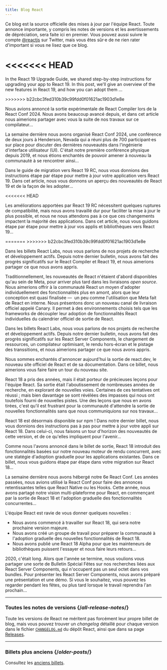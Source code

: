 ```yaml
---
title: Blog React
---
```


<Intro>

Ce blog est la source officielle des mises à jour par l'équipe React.  Toute annonce importante, y compris les notes de versions et les avertissements de dépréciation, sera faite ici en premier.  Vous pouvez aussi suivre le compte [@reactjs](https://twitter.com/reactjs) sur Twitter, mais vous êtes sûr·e de ne rien rater d'important si vous ne lisez que ce blog.

</Intro>

<div className="sm:-mx-5 flex flex-col gap-5 mt-12">

<<<<<<< HEAD
<BlogCard title="React Compiler : beta et feuille de route" date="21 octobre 2024" url="/blog/2024/10/21/react-compiler-beta-release">
=======
<BlogCard title="React v19 " date="December 5, 2024" url="/blog/2024/12/05/react-19">

In the React 19 Upgrade Guide, we shared step-by-step instructions for upgrading your app to React 19. In this post, we'll give an overview of the new features in React 19, and how you can adopt them ...

</BlogCard>

<BlogCard title="React Compiler Beta Release" date="October 21, 2024" url="/blog/2024/10/21/react-compiler-beta-release">
>>>>>>> b22cbc3fed310b39c99fdd0f01621ac1903d1e8e

Nous avions annoncé la sortie expérimentale de React Compiler lors de la React Conf 2024. Nous avons beaucoup avancé depuis, et dans cet article nous aimerions partager avec vous la suite de nos travaux sur ce compilateur…

</BlogCard>

<BlogCard title="La React Conf 2024 en bref" date="22 mai 2024" url="/blog/2024/05/22/react-conf-2024-recap">

La semaine dernière nous avons organisé React Conf 2024, une conférence de deux jours à Henderson, Nevada qui a réuni plus de 700 participant·es sur place pour discuter des dernières nouveautés dans l'ingénierie d'interface utilisateur (UI).  C'était notre première conférence physique depuis 2019, et nous étions enchantés de pouvoir amener à nouveau la communauté à se rencontrer ainsi…
</BlogCard>

<BlogCard title="React 19 RC " date="25 avril 2024" url="/blog/2024/04/25/react-19">

Dans le guide de migration vers React 19 RC, nous vous donnions des instructions étape par étape pour mettre à jour votre application vers React 19. Dans cet article, nous vous donnons un aperçu des nouveautés de React 19 et de la façon de les adopter…

</BlogCard>

<<<<<<< HEAD
<BlogCard title="React 19 RC : guide de migration" date="25 avril 2024" url="/blog/2024/04/25/react-19-upgrade-guide">

Les améliorations apportées par React 19 RC nécessitent quelques ruptures de compatibilité, mais nous avons travaillé dur pour faciliter la mise à jour le plus possible, et nous ne nous attendons pas à ce que ces changements impactent la majorité des applications. Dans cet article, nous vous guidons étape par étape pour mettre à jour vos applis et bibliothèques vers React 19…

</BlogCard>

<BlogCard title="React Labs : ce sur quoi nous bossons – février 2024" date="15 février 2024" url="/blog/2024/02/15/react-labs-what-we-have-been-working-on-february-2024">
=======
<BlogCard title="React 19 Upgrade Guide" date="April 25, 2024" url="/blog/2024/04/25/react-19-upgrade-guide">
>>>>>>> b22cbc3fed310b39c99fdd0f01621ac1903d1e8e

Dans les billets React Labs, nous vous parlons de nos projets de recherche et développement actifs.  Depuis notre dernier bulletin, nous avons fait des progrès significatifs sur le React Compiler et React 19, et nous aimerions partager ce que nous avons appris.

</BlogCard>

<BlogCard title="React Canaries : livraison incrémentale de fonctionnalités hors de Meta" date="3 mai 2023" url="/blog/2023/05/03/react-canaries">

Traditionnellement, les nouveautés de React n'étaient d'abord disponibles qu'au sein de Meta, pour arriver plus tard dans les livraisons *open source*.  Nous aimerions offrir à la communauté React un moyen d'adopter individuellement des fonctionnalités plus en amont, alors que leur conception est quasi finalisée —  un peu comme l'utilisation que Meta fait de React en interne.  Nous présentons donc un nouveau canal de livraison officiel appelé Canary.  Il permet à des environnements choisis tels que les frameworks de découpler leur adoption de fonctionnalités React individuelles du calendrier officiel de sortie de React.

</BlogCard>

<BlogCard title="React Labs : ce sur quoi nous bossons – mars 2023" date="22 mars 2023" url="/blog/2023/03/22/react-labs-what-we-have-been-working-on-march-2023">

Dans les billets React Labs, nous vous parlons de nos projets de recherche et développement actifs.  Depuis notre dernier bulletin, nous avons fait des progrès significatifs sur les React Server Components, le chargement de ressources, un compilateur optimisant, le rendu hors-écran et le pistage des transsitions, et nous aimerions partager ce que nous avons appris.

</BlogCard>


<BlogCard title="Découvrez react.dev" date="16 mars 2023" url="/blog/2023/03/16/introducing-react-dev">

Nous sommes enchantés d'annoncer aujourd'hui la sortie de react.dev, le nouveau site officiel de React et de sa documentation.  Dans ce billet, nous aimerions vous faire faire un tour du nouveau site.

</BlogCard>


<BlogCard title="React Labs : ce sur quoi nous bossons – juin 2022" date="15 juin 2022" url="/blog/2022/06/15/react-labs-what-we-have-been-working-on-june-2022">

React 18 a pris des années, mais il était porteur de précieuses leçons pour l'équipe React.  Sa sortie était l'aboutissement de nombreuses années de recherche, en explorant de nouvelles voies.  Certaines de ces tentatives ont réussi ; mais bien davantage se sont révélées des impasses qui nous ont toutefois fourni de nouvelles pistes.  Une des leçons que nous en avons tirées, c'est qu'il est frustrant pour la communauté d'attendre la sortie de nouvelles fonctionnalités sans que nous communiquions sur nos travaux…

</BlogCard>

<BlogCard title="React v18.0" date="29 mars 2022" url="/blog/2022/03/29/react-v18">

React 18 est désormais disponible sur npm ! Dans notre dernier billet, nous vous donnions des instructions pas à pas pour mettre à jour votre appli sur React 18. Dans celui-ci, nous faisons un tour d'horizon des nouveautés de cette version, et de ce qu'elles impliquent pour l'avenir…

</BlogCard>

<BlogCard title="Comment migrer sur React 18" date="8 mars 2022" url="/blog/2022/03/08/react-18-upgrade-guide">

Comme nous l'avons annoncé dans le billet de sortie, React 18 introduit des fonctionnalités basées sur notre nouveau moteur de rendu concurrent, avec une statégie d'adoption graduelle pour les applications existantes. Dans ce billet, nous vous guidons étape par étape dans votre migration sur React 18…

</BlogCard>


<BlogCard title="La React Conf 2021 en bref" date="17 décembre 2021" url="/blog/2021/12/17/react-conf-2021-recap">

La semaine dernière nous avons hébergé notre 6e React Conf. Les années passées, nous avions utilisé la React Conf pour faire des annonces retentissantes telles que React Native ou les Hooks. Cette année, nous avons partagé notre vision multi-plateforme pour React, en commençant par la sortie de React 18 et l'adoption graduelle des fonctionnalités concurrentes…

</BlogCard>

<BlogCard title="Nos plans pour React 18" date="8 juin 2021" url="/blog/2021/06/08/the-plan-for-react-18">

L'équipe React est ravie de vous donner quelques nouvelles :

- Nous avons commencé à travailler sur React 18, qui sera notre prochaine version majeure.
- Nous avons créé un groupe de travail pour préparer la communauté à l'adoption graduelle des nouvelles fonctionnalités de React 18.
- Nous avons publié une React 18 Alpha pour que les mainteneurs de bibliothèques puissent l'essayer et nous faire leurs retours…

</BlogCard>

<BlogCard title="Découvrez les React Server Components qui n'impactent pas votre bundle" date="21 décembre 2020" url="/blog/2020/12/21/data-fetching-with-react-server-components">

2020, c'était long.  Alors que l'année se termine, nous voulions vous partager une sorte de Bulletin Spécial Fêtes sur nos recherches liées aux React Server Components, qui n'occupent pas un seul octet dans vos bundles.  Pour présenter les React Server Components, nous avons préparé une présentation et une démo.  Si vous le souhaitez, vous pouvez les regarder pendant les fêtes, ou plus tard lorsque le travail reprendra l'an prochain…

</BlogCard>

</div>

---

### Toutes les notes de versions {/*all-release-notes*/}

Toute les versions de React ne méritent pas forcément leur propre billet de blog, mais vous pouvez trouver un *changelog* détaillé pour chaque version dans le fichier [`CHANGELOG.md`](https://github.com/facebook/react/blob/main/CHANGELOG.md) du dépôt React, ainsi que dans sa page [Releases](https://github.com/facebook/react/releases).

---

### Billets plus anciens {/*older-posts*/}

Consultez les [anciens billets](https://fr.legacy.reactjs.org/blog/all.html/).

<div className="h-12"></div>
